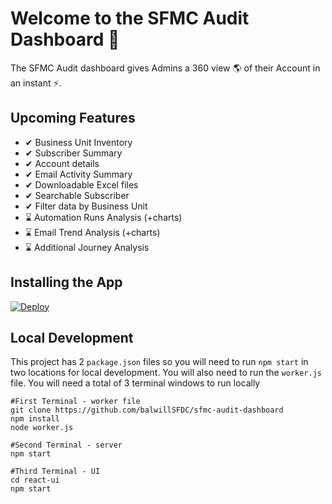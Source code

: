 # Welcome to the SFMC Audit Dashboard 👋

The SFMC Audit dashboard gives Admins a 360 view 🌎 of their Account in an instant ⚡.

## Upcoming Features

- ✔ Business Unit Inventory
- ✔ Subscriber Summary
- ✔ Account details
- ✔ Email Activity Summary
- ✔ Downloadable Excel files
- ✔ Searchable Subscriber
- ✔ Filter data by Business Unit
- ⌛ Automation Runs Analysis (+charts)
- ⌛ Email Trend Analysis (+charts)
- ⌛ Additional Journey Analysis

## Installing the App

[![Deploy](https://www.herokucdn.com/deploy/button.svg)](https://heroku.com/deploy?template=https://github.com/balwillSFDC/sfmc-audit-dashboard)

## Local Development

This project has 2 `package.json` files so you will need to run `npm start` in two locations for local development. You will also need to run the `worker.js` file. You will need a total of 3 terminal windows to run locally

```
#First Terminal - worker file
git clone https://github.com/balwillSFDC/sfmc-audit-dashboard
npm install
node worker.js

#Second Terminal - server
npm start

#Third Terminal - UI
cd react-ui
npm start
```
